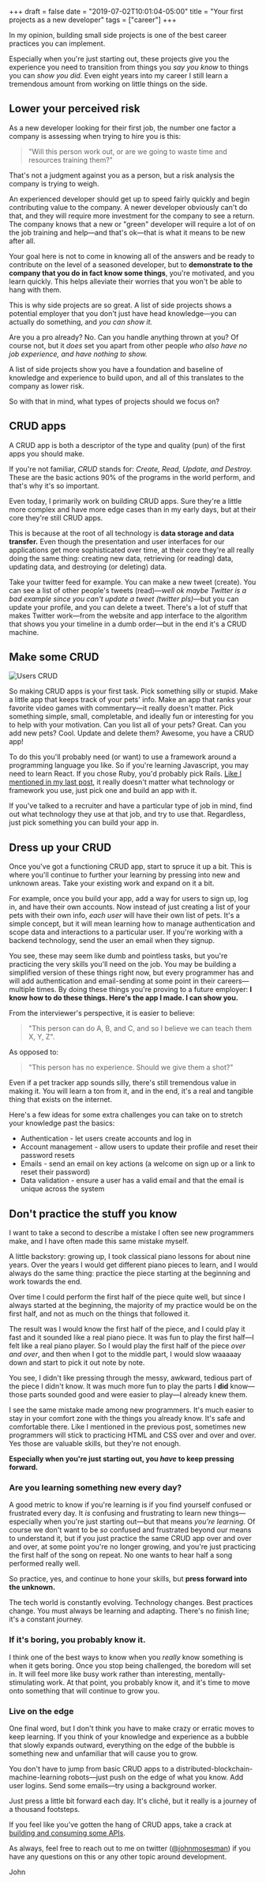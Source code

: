 +++
draft = false
date = "2019-07-02T10:01:04-05:00"
title = "Your first projects as a new developer"
tags = ["career"]
+++

In my opinion, building small side projects is one of the best career practices you can implement.

Especially when you're just starting out, these projects give you the experience you need to transition from things you _say you know_ to things you can _show you did._ Even eight years into my career I still learn a tremendous amount from working on little things on the side.

## Lower your perceived risk

As a new developer looking for their first job, the number one factor a company is assessing when trying to hire you is this:

> "Will this person work out, or are we going to waste time and resources training them?"

That's not a judgment against you as a person, but a risk analysis the company is trying to weigh.

An experienced developer should get up to speed fairly quickly and begin contributing value to the company. A newer developer obviously can't do that, and they will require more investment for the company to see a return. The company knows that a new or "green" developer will require a lot of on the job training and help&mdash;and that's ok&mdash;that is what it means to be new after all.

Your goal here is not to come in knowing all of the answers and be ready to contribute on the level of a seasoned developer, but to **demonstrate to the company that you do in fact know some things**, you're motivated, and you learn quickly. This helps alleviate their worries that you won't be able to hang with them.

This is why side projects are so great. A list of side projects shows a potential employer that you don't just have head knowledge&mdash;you can actually do something, and _you can show it._

Are you a pro already? No. Can you handle anything thrown at you? Of course not, but it _does_ set you apart from other people _who also have no job experience, and have nothing to show._

A list of side projects show you have a foundation and baseline of knowledge and experience to build upon, and all of this translates to the company as lower risk.

So with that in mind, what types of projects should we focus on?

## CRUD apps

A CRUD app is both a descriptor of the type and quality (pun) of the first apps you should make.

If you're not familiar, _CRUD_ stands for: _Create, Read, Update, and Destroy._ These are the basic actions 90% of the programs in the world perform, and that's why it's so important.

Even today, I primarily work on building CRUD apps. Sure they're a little more complex and have more edge cases than in my early days, but at their core they're still CRUD apps.

This is because at the root of all technology is **data storage and data transfer.** Even though the presentation and user interfaces for our applications get more sophisticated over time, at their core they're all really doing the same thing: creating new data, retrieving (or reading) data, updating data, and destroying (or deleting) data.

Take your twitter feed for example. You can make a new tweet (create). You can see a list of other people's tweets (read)&mdash;_well ok maybe Twitter is a bad example since you can't update a tweet (twitter pls)_&mdash;but you can update your profile, and you can delete a tweet. There's a lot of stuff that makes Twitter work&mdash;from the website and app interface to the algorithm that shows you your timeline in a dumb order&mdash;but in the end it's a CRUD machine.

## Make some CRUD

![Users CRUD](/images/users_crud.png)

So making CRUD apps is your first task. Pick something silly or stupid. Make a little app that keeps track of your pets' info. Make an app that ranks your favorite video games with commentary&mdash;it really doesn't matter. Pick something simple, small, completable, and ideally fun or interesting for you to help with your motivation. Can you list all of your pets? Great. Can you add new pets? Cool. Update and delete them? Awesome, you have a CRUD app!

To do this you'll probably need (or want) to use a framework around a programming language you like. So if you're learning Javascript, you may need to learn React. If you chose Ruby, you'd probably pick Rails. [Like I mentioned in my last post](/post/how-to-pick-a-programming-language), it really doesn't matter what technology or framework you use, just pick one and build an app with it.

If you've talked to a recruiter and have a particular type of job in mind, find out what technology they use at that job, and try to use that. Regardless, just pick something you can build your app in.

## Dress up your CRUD

Once you've got a functioning CRUD app, start to spruce it up a bit. This is where you'll continue to further your learning by pressing into new and unknown areas. Take your existing work and expand on it a bit.

For example, once you build your app, add a way for users to sign up, log in, and have their own accounts. Now instead of just creating a list of your pets with their own info, _each user_ will have their own list of pets. It's a simple concept, but it will mean learning how to manage authentication and scope data and interactions to a particular user. If you're working with a backend technology, send the user an email when they signup.

You see, these may seem like dumb and pointless tasks, but you're practicing the very skills you'll need on the job. You may be building a simplified version of these things right now, but every programmer has and will add authentication and email-sending at some point in their careers&mdash;multiple times. By doing these things you're proving to a future employer: **I know how to do these things. Here's the app I made. I can show you.**

From the interviewer's perspective, it is easier to believe:

> "This person can do A, B, and C, and so I believe we can teach them X, Y, Z".

As opposed to:

> "This person has no experience. Should we give them a shot?"

Even if a pet tracker app sounds silly, there's still tremendous value in making it. You will learn a ton from it, and in the end, it's a real and tangible thing that exists on the internet.

Here's a few ideas for some extra challenges you can take on to stretch your knowledge past the basics:

- Authentication - let users create accounts and log in
- Account management - allow users to update their profile and reset their password resets
- Emails - send an email on key actions (a welcome on sign up or a link to reset their password)
- Data validation - ensure a user has a valid email and that the email is unique across the system

## Don't practice the stuff you know

I want to take a second to describe a mistake I often see new programmers make, and I have often made this same mistake myself.

A little backstory: growing up, I took classical piano lessons for about nine years. Over the years I would get different piano pieces to learn, and I would always do the same thing: practice the piece starting at the beginning and work towards the end.

Over time I could perform the first half of the piece quite well, but since I always started at the beginning, the majority of my practice would be on the first half, and not as much on the things that followed it.

The result was I would know the first half of the piece, and I could play it fast and it sounded like a real piano piece. It was fun to play the first half&mdash;I felt like a real piano player. So I would play the first half of the piece _over and over_, and then when I got to the middle part, I would slow waaaaay down and start to pick it out note by note.

You see, I didn't like pressing through the messy, awkward, tedious part of the piece I didn't know. It was much more fun to play the parts I **did** know&mdash;those parts sounded good and were easier to play&mdash;I already knew them.

I see the same mistake made among new programmers. It's much easier to stay in your comfort zone with the things you already know. It's safe and comfortable there. Like I mentioned in the previous post, sometimes new programmers will stick to practicing HTML and CSS over and over and over. Yes those are valuable skills, but they're not enough.

**Especially when you're just starting out, you _have_ to keep pressing forward.**

### Are you learning something new every day?

A good metric to know if you're learning is if you find yourself confused or frustrated every day. It _is_ confusing and frustrating to learn new things&mdash;especially when you're just starting out&mdash;but that means _you're learning._ Of course we don't want to be _so_ confused and frustrated beyond our means to understand it, but if you just practice the same CRUD app over and over and over, at some point you're no longer growing, and you're just practicing the first half of the song on repeat. No one wants to hear half a song performed really well.

So practice, yes, and continue to hone your skills, but **press forward into the unknown.**

The tech world is constantly evolving. Technology changes. Best practices change. You must always be learning and adapting. There's no finish line; it's a constant journey.

### If it's boring, you probably know it.

I think one of the best ways to know when you _really_ know something is when it gets boring. Once you stop being challenged, the boredom will set in. It will feel more like busy work rather than interesting, mentally-stimulating work. At that point, you probably know it, and it's time to move onto something that will continue to grow you.

### Live on the edge

One final word, but I don't think you have to make crazy or erratic moves to keep learning. If you think of your knowledge and experience as a bubble that slowly expands outward, everything on the edge of the bubble is something new and unfamiliar that will cause you to grow.

You don't have to jump from basic CRUD apps to a distributed-blockchain-machine-learning robots&mdash;just push on the edge of what you know. Add user logins. Send some emails&mdash;try using a background worker.

Just press a little bit forward each day. It's cliché, but it really is a journey of a thousand footsteps.

If you feel like you've gotten the hang of CRUD apps, take a crack at [building and consuming some APIs](/post/after-crud-apis).

As always, feel free to reach out to me on twitter ([@johnmosesman](https://twitter.com/johnmosesman)) if you have any questions on this or any other topic around development.

John
